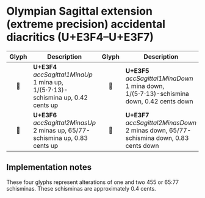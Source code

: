 Olympian Sagittal extension (extreme precision) accidental diacritics (U+E3F4–U+E3F7)
=====================================================================================

| **Glyph** | **Description** | **Glyph** | **Description**
| :-------: | --------------- | :-------: | ---------------
|<span class="bravura_large">&#xe3f4;</span> | **U+E3F4**<br/>*accSagittal1MinaUp*<br/>1 mina up, 1/(5⋅7⋅13)-schismina up, 0.42 cents up | <span class="bravura_large">&#xe3f5;</span> | **U+E3F5**<br/>*accSagittal1MinaDown*<br/>1 mina down, 1/(5⋅7⋅13)-schismina down, 0.42 cents down
|<span class="bravura_large">&#xe3f6;</span> | **U+E3F6**<br/>*accSagittal2MinasUp*<br/>2 minas up, 65/77-schismina up, 0.83 cents up | <span class="bravura_large">&#xe3f7;</span> | **U+E3F7**<br/>*accSagittal2MinasDown*<br/>2 minas down, 65/77-schismina down, 0.83 cents down

Implementation notes
---------------------

These four glyphs represent alterations of one and two 455 or 65:77 schisminas. These schisminas are approximately 0.4 cents.